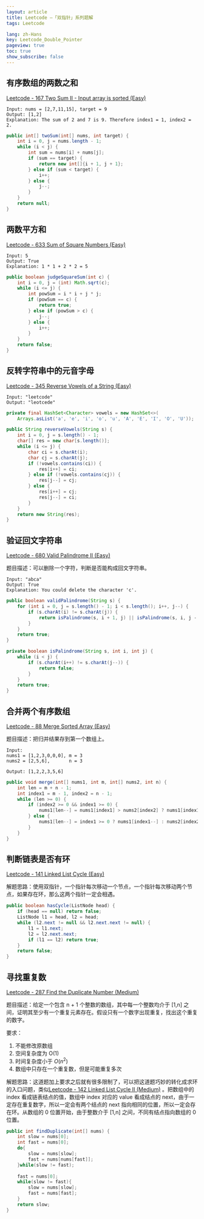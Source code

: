 ```yaml
---
layout: article
title: Leetcode —「双指针」系列题解
tags: Leetcode

lang: zh-Hans
key: Leetcode_Double_Pointer
pageview: true
toc: true
show_subscribe: false
---
```



## 有序数组的两数之和

[Leetcode - 167 Two Sum II - Input array is sorted (Easy)](https://leetcode.com/problems/two-sum-ii-input-array-is-sorted/description/)

```
Input: nums = [2,7,11,15], target = 9
Output: [1,2]
Explanation: The sum of 2 and 7 is 9. Therefore index1 = 1, index2 = 2.
```

```java
public int[] twoSum(int[] nums, int target) {
    int i = 0, j = nums.length - 1;
    while (i < j) {
        int sum = nums[i] + nums[j];
        if (sum == target) {
            return new int[]{i + 1, j + 1};
        } else if (sum < target) {
            i++;
        } else {
            j--;
        }
    }
    return null;
}
```

## 两数平方和

[Leetcode - 633 Sum of Square Numbers (Easy)](https://leetcode.com/problems/sum-of-square-numbers/)

```
Input: 5
Output: True
Explanation: 1 * 1 + 2 * 2 = 5
```

```java
public boolean judgeSquareSum(int c) {
    int i = 0, j = (int) Math.sqrt(c);
    while (i <= j) {
        int powSum = i * i + j * j;
        if (powSum == c) {
            return true;
        } else if (powSum > c) {
            j--;
        } else {
            i++;
        }
    }
    return false;
}
```

## 反转字符串中的元音字母

[Leetcode - 345 Reverse Vowels of a String (Easy)](https://leetcode.com/problems/reverse-vowels-of-a-string/description/)

```
Input: "leetcode"
Output: "leotcede"
```

```java
private final HashSet<Character> vowels = new HashSet<>(
    Arrays.asList('a', 'e', 'i', 'o', 'u', 'A', 'E', 'I', 'O', 'U'));

public String reverseVowels(String s) {
    int i = 0, j = s.length() - 1;
    char[] res = new char[s.length()];
    while (i <= j) {
        char ci = s.charAt(i);
        char cj = s.charAt(j);
        if (!vowels.contains(ci)) {
            res[i++] = ci;
        } else if (!vowels.contains(cj)) {
            res[j--] = cj;
        } else {
            res[i++] = cj;
            res[j--] = ci;
        }
    }
    return new String(res);
}
```

## 验证回文字符串

[Leetcode - 680 Valid Palindrome II (Easy)](https://leetcode.com/problems/valid-palindrome-ii/)

题目描述：可以删除一个字符，判断是否能构成回文字符串。

```
Input: "abca"
Output: True
Explanation: You could delete the character 'c'.
```

```java
public boolean validPalindrome(String s) {
    for (int i = 0, j = s.length() - 1; i < s.length(); i++, j--) {
        if (s.charAt(i) != s.charAt(j)) {
            return isPalindrome(s, i + 1, j) || isPalindrome(s, i, j - 1);
        }
    }
    return true;
}

private boolean isPalindrome(String s, int i, int j) {
    while (i < j) {
        if (s.charAt(i++) != s.charAt(j--)) {
            return false;
        }
    }
    return true;
}
```

## 合并两个有序数组

[Leetcode - 88 Merge Sorted Array (Easy)](https://leetcode.com/problems/merge-sorted-array/)

题目描述：把归并结果存到第一个数组上。

```
Input:
nums1 = [1,2,3,0,0,0], m = 3
nums2 = [2,5,6],       n = 3

Output: [1,2,2,3,5,6]
```

```java
public void merge(int[] nums1, int m, int[] nums2, int n) {
    int len = m + n - 1;
    int index1 = m - 1, index2 = n - 1;
    while (len >= 0) {
        if (index2 >= 0 && index1 >= 0) {
            nums1[len--] = nums1[index1] > nums2[index2] ? nums1[index1--] : nums2[index2--];
        } else {
            nums1[len--] = index1 >= 0 ? nums1[index1--] : nums2[index2--];
        }
    }
}
```

## 判断链表是否有环

[Leetcode - 141 Linked List Cycle (Easy)](https://leetcode.com/problems/linked-list-cycle/)

解题思路：使用双指针，一个指针每次移动一个节点，一个指针每次移动两个节点，如果存在环，那么这两个指针一定会相遇。

```java
public boolean hasCycle(ListNode head) {
    if (head == null) return false;
    ListNode l1 = head, l2 = head;
    while (l2.next != null && l2.next.next != null) {
        l1 = l1.next;
        l2 = l2.next.next;
        if (l1 == l2) return true;
    }
    return false;
}
```

## 寻找重复数

[Leetcode - 287 Find the Duplicate Number (Medium)](https://leetcode.com/problems/find-the-duplicate-number/)

题目描述：给定一个包含 n + 1 个整数的数组，其中每一个整数均介于 [1,n] 之间，证明其至少有一个重复元素存在。假设只有一个数字出现重复，找出这个重复的数字。

要求：
1. 不能修改原数组
2. 空间复杂度为 O(1)
3. 时间复杂度小于 $O(n^2)$
4. 数组中只存在一个重复数，但是可能重复多次

解题思路：这道题加上要求之后就有很多限制了，可以把这道题巧妙的转化成求环的入口问题，类似[Leetcode - 142 Linked List Cycle II (Medium)](https://leetcode.com/problems/linked-list-cycle-ii/) 。把数组中的 index 看成链表结点的值，数组中 index 对应的 value 看成结点的 next，由于一定存在重复数字，所以一定会有两个结点的 next 指向相同的位置，所以一定会存在环。从数组的 0 位置开始，由于整数介于 [1,n] 之间，不同有结点指向数组的 0 位置。

```java
public int findDuplicate(int[] nums) { 
    int slow = nums[0];
    int fast = nums[0];
    do{
        slow = nums[slow];
        fast = nums[nums[fast]];
    }while(slow != fast);
    
    fast = nums[0];
    while(slow != fast){
        slow = nums[slow];
        fast = nums[fast];
    }
    return slow;
}
```


